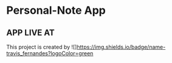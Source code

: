 # Personal-Note App

## APP LIVE AT

This project is created by ![]https://img.shields.io/badge/name-travis_fernandes?logoColor=green
